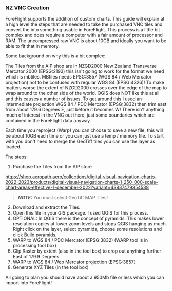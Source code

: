 ### NZ VNC Creation

ForeFlight supports the addition of custom charts. This guide will explain at a high level the steps that are needed to take the purchased VNC tiles and convert the into something usable in ForeFlight. This process is a little bit complex and does require a computer with a fair amount of processor and RAM. The uncompressed raw VNC is about 10GB and ideally you want to be able to fit that in memory. 

Some background on why this is a bit complex: 

The Tiles from the AIP shop are in NZGD2000 New Zealand Transverse Mercator 2000 (EPSG:2193) this isn't going to work for the format we need which is mbtiles. MBtiles needs EPSG:3857 (WGS 84 / Web Mercator projection) not to be confused with regular WGS 84 (EPSG:4326)! To make matters worse the extent of NZGD2000 crosses over the edge of the map to wrap around to the other side of the world. QGIS does NOT like this at all and this causes a number of issues. To get around this I used an intermediate projection WGS 84 / PDC Mercator (EPSG:3832) then trim east from about 179.6 Degrees E, just before it becomes W! There isn't anything much of interest in the VNC out there, just some boundaries which are contained in the ForeFlight data anyway. 

Each time you reproject (Warp) you can choose to save a new file, this will be about 10GB each time or you can just use a temp / memory file. To start with you don't need to merge the GeoTiff tiles you can use the layer as loaded. 

The steps:

1. Purchase the Tiles from the AIP store

https://shop.aeropath.aero/collections/digital-visual-navigation-charts-2022-2023/products/digital-visual-navigation-charts-1-250-000-scale-chart-areas-effective-1-december-2022?variant=43837479354538

> **_NOTE:_** You must select GeoTiff MAP Tiles! 

2. Download and extract the Tiles.
3. Open this file in your GIS package. I used QGIS for this process. 
4. OPTIONAL: In QGIS there is the concept of pyramids. This makes lower resolution copies at lower zoom levels and stops QGIS hanging as much. Right click on the layer, select pyramids, choose some resolutions and click Build pyramids. 
5. WARP to WGS 84 / PDC Mercator (EPSG:3832) (WARP tool is in processing tool box)
6. Clip Raster by extent (also in the tool box) to crop out anything further East of 179.9 Degrees
7. WARP to WGS 84 / Web Mercator projection (EPSG:3857)
8. Generate XYZ Tiles (in the tool box) 

All going to plan you should have about a 950Mb file or less which you can import into ForeFlight! 





